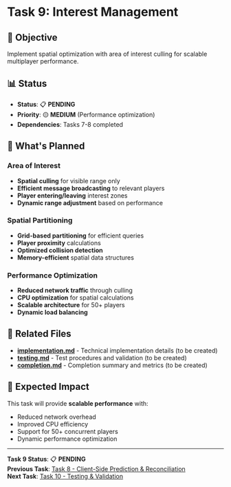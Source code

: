 # Task 9: Interest Management

## 🎯 **Objective**
Implement spatial optimization with area of interest culling for scalable multiplayer performance.

## 📊 **Status**
- **Status**: 📋 **PENDING**
- **Priority**: 🟡 **MEDIUM** (Performance optimization)
- **Dependencies**: Tasks 7-8 completed

## 🔧 **What's Planned**

### **Area of Interest**
- **Spatial culling** for visible range only
- **Efficient message broadcasting** to relevant players
- **Player entering/leaving** interest zones
- **Dynamic range adjustment** based on performance

### **Spatial Partitioning**
- **Grid-based partitioning** for efficient queries
- **Player proximity** calculations
- **Optimized collision detection**
- **Memory-efficient** spatial data structures

### **Performance Optimization**
- **Reduced network traffic** through culling
- **CPU optimization** for spatial calculations
- **Scalable architecture** for 50+ players
- **Dynamic load balancing**

## 📁 **Related Files**

- **[implementation.md](implementation.md)** - Technical implementation details (to be created)
- **[testing.md](testing.md)** - Test procedures and validation (to be created)
- **[completion.md](completion.md)** - Completion summary and metrics (to be created)

## 🚀 **Expected Impact**

This task will provide **scalable performance** with:
- Reduced network overhead
- Improved CPU efficiency
- Support for 50+ concurrent players
- Dynamic performance optimization

---

**Task 9 Status**: 📋 **PENDING**  
**Previous Task**: [Task 8 - Client-Side Prediction & Reconciliation](../08-client-prediction/README.md)  
**Next Task**: [Task 10 - Testing & Validation](../10-testing-validation/README.md) 